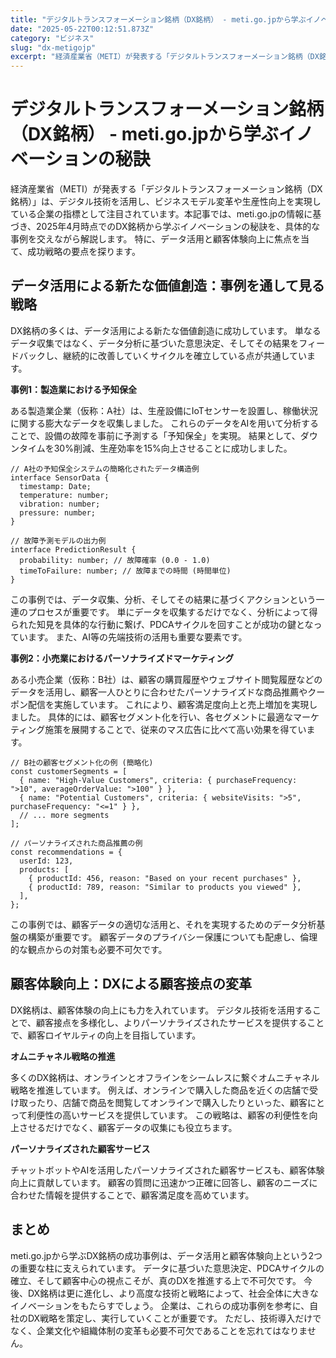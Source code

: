```yaml
---
title: "デジタルトランスフォーメーション銘柄（DX銘柄） - meti.go.jpから学ぶイノベーションの秘訣"
date: "2025-05-22T00:12:51.873Z"
category: "ビジネス"
slug: "dx-metigojp"
excerpt: "経済産業省（METI）が発表する「デジタルトランスフォーメーション銘柄（DX銘柄）」は、デジタル技術を活用し、ビジネスモデル変革や生産性向上を実現している企業の指標として注目されています。本記事では、meti.go.jpの情報に基づき、2025年4月時点でのDX銘柄から学ぶイノベーションの秘訣を、具..."
---
```


# デジタルトランスフォーメーション銘柄（DX銘柄） - meti.go.jpから学ぶイノベーションの秘訣

経済産業省（METI）が発表する「デジタルトランスフォーメーション銘柄（DX銘柄）」は、デジタル技術を活用し、ビジネスモデル変革や生産性向上を実現している企業の指標として注目されています。本記事では、meti.go.jpの情報に基づき、2025年4月時点でのDX銘柄から学ぶイノベーションの秘訣を、具体的な事例を交えながら解説します。  特に、データ活用と顧客体験向上に焦点を当て、成功戦略の要点を探ります。


## データ活用による新たな価値創造：事例を通して見る戦略

DX銘柄の多くは、データ活用による新たな価値創造に成功しています。  単なるデータ収集ではなく、データ分析に基づいた意思決定、そしてその結果をフィードバックし、継続的に改善していくサイクルを確立している点が共通しています。

**事例1：製造業における予知保全**

ある製造業企業（仮称：A社）は、生産設備にIoTセンサーを設置し、稼働状況に関する膨大なデータを収集しました。 これらのデータをAIを用いて分析することで、設備の故障を事前に予測する「予知保全」を実現。  結果として、ダウンタイムを30%削減、生産効率を15%向上させることに成功しました。

```
// A社の予知保全システムの簡略化されたデータ構造例
interface SensorData {
  timestamp: Date;
  temperature: number;
  vibration: number;
  pressure: number;
}

// 故障予測モデルの出力例
interface PredictionResult {
  probability: number; // 故障確率 (0.0 - 1.0)
  timeToFailure: number; // 故障までの時間 (時間単位)
}
```

この事例では、データ収集、分析、そしてその結果に基づくアクションという一連のプロセスが重要です。  単にデータを収集するだけでなく、分析によって得られた知見を具体的な行動に繋げ、PDCAサイクルを回すことが成功の鍵となっています。  また、AI等の先端技術の活用も重要な要素です。


**事例2：小売業におけるパーソナライズドマーケティング**

ある小売企業（仮称：B社）は、顧客の購買履歴やウェブサイト閲覧履歴などのデータを活用し、顧客一人ひとりに合わせたパーソナライズドな商品推薦やクーポン配信を実施しています。  これにより、顧客満足度向上と売上増加を実現しました。  具体的には、顧客セグメント化を行い、各セグメントに最適なマーケティング施策を展開することで、従来のマス広告に比べて高い効果を得ています。

```
// B社の顧客セグメント化の例 (簡略化)
const customerSegments = [
  { name: "High-Value Customers", criteria: { purchaseFrequency: ">10", averageOrderValue: ">100" } },
  { name: "Potential Customers", criteria: { websiteVisits: ">5", purchaseFrequency: "<=1" } },
  // ... more segments
];

// パーソナライズされた商品推薦の例
const recommendations = {
  userId: 123,
  products: [
    { productId: 456, reason: "Based on your recent purchases" },
    { productId: 789, reason: "Similar to products you viewed" },
  ],
};
```

この事例では、顧客データの適切な活用と、それを実現するためのデータ分析基盤の構築が重要です。  顧客データのプライバシー保護についても配慮し、倫理的な観点からの対策も必要不可欠です。


## 顧客体験向上：DXによる顧客接点の変革

DX銘柄は、顧客体験の向上にも力を入れています。  デジタル技術を活用することで、顧客接点を多様化し、よりパーソナライズされたサービスを提供することで、顧客ロイヤルティの向上を目指しています。


**オムニチャネル戦略の推進**

多くのDX銘柄は、オンラインとオフラインをシームレスに繋ぐオムニチャネル戦略を推進しています。  例えば、オンラインで購入した商品を近くの店舗で受け取ったり、店舗で商品を閲覧してオンラインで購入したりといった、顧客にとって利便性の高いサービスを提供しています。  この戦略は、顧客の利便性を向上させるだけでなく、顧客データの収集にも役立ちます。


**パーソナライズされた顧客サービス**

チャットボットやAIを活用したパーソナライズされた顧客サービスも、顧客体験向上に貢献しています。  顧客の質問に迅速かつ正確に回答し、顧客のニーズに合わせた情報を提供することで、顧客満足度を高めています。


## まとめ

meti.go.jpから学ぶDX銘柄の成功事例は、データ活用と顧客体験向上という2つの重要な柱に支えられています。  データに基づいた意思決定、PDCAサイクルの確立、そして顧客中心の視点こそが、真のDXを推進する上で不可欠です。  今後、DX銘柄は更に進化し、より高度な技術と戦略によって、社会全体に大きなイノベーションをもたらすでしょう。  企業は、これらの成功事例を参考に、自社のDX戦略を策定し、実行していくことが重要です。  ただし、技術導入だけでなく、企業文化や組織体制の変革も必要不可欠であることを忘れてはなりません。
